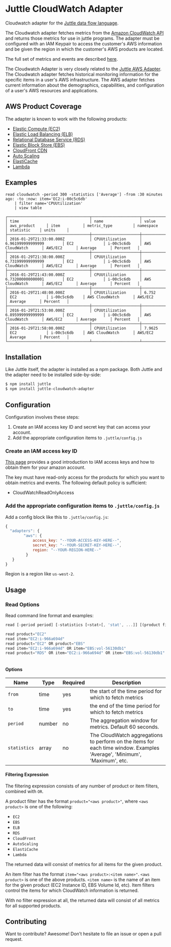 # Juttle CloudWatch Adapter

Cloudwatch adapter for the [Juttle data flow
language](https://github.com/juttle/juttle).

The Cloudwatch adapter fetches metrics from the [Amazon CloudWatch API](https://aws.amazon.com/cloudwatch/) and returns those metrics for use in juttle programs. The adapter must be configured with an IAM Keypair to access the customer's AWS information and be given the region in which the customer's AWS products are located.

The full set of metrics and events are described [here](./docs/cloudwatch_adapter_metrics_events.md).

The Cloudwatch Adapter is very closely related to the [Juttle AWS Adapter](https://github.com/juttle/juttle-cloudwatch-adapter). The Cloudwatch adapter fetches historical monitoring information for the specific items in a user's AWS infrastructure. The AWS adapter fetches current information about the demographics, capabilities, and configuration of a user's AWS resources and applications.

## AWS Product Coverage

The adapter is known to work with the following products:

- [Elastic Compute (EC2)](http://docs.aws.amazon.com/AWSEC2/latest/UserGuide/monitoring_ec2.html)
- [Elastic Load Balancing (ELB)](http://docs.aws.amazon.com/ElasticLoadBalancing/latest/DeveloperGuide/elb-cloudwatch-metrics.html)
- [Relational Database Service (RDS)](http://docs.aws.amazon.com/AmazonRDS/latest/UserGuide/USER_Monitoring.html)
- [Elastic Block Store (EBS)](http://docs.aws.amazon.com/AWSEC2/latest/UserGuide/monitoring-volume-status.html)
- [CloudFront CDN](http://docs.aws.amazon.com/AmazonCloudFront/latest/DeveloperGuide/monitoring-using-cloudwatch.html)
- [Auto Scaling](http://docs.aws.amazon.com/AutoScaling/latest/DeveloperGuide/as-instance-monitoring.html)
- [ElastiCache](http://docs.aws.amazon.com/AmazonElastiCache/latest/UserGuide/CacheMetrics.html)
- [Lambda](http://docs.aws.amazon.com/lambda/latest/dg/monitoring-functions.html)

## Examples

```
read cloudwatch -period 300 -statistics ['Average'] -from :30 minutes ago: -to :now: item='EC2:i-00c5c6db'
    | filter name='CPUUtilization'
    | view table

┌────────────────────────────────────┬─────────────────────┬──────────────────────────┬─────────────────┬───────────────┬─────────────────────┬──────────────┬──────────────┬───────────┐
│ time                               │ name                │ value                    │ aws_product     │ item          │ metric_type         │ namespace    │ statistic    │ units     │
├────────────────────────────────────┼─────────────────────┼──────────────────────────┼─────────────────┼───────────────┼─────────────────────┼──────────────┼──────────────┼───────────┤
│ 2016-01-29T21:33:00.000Z           │ CPUUtilization      │ 6.961999999999999        │ EC2             │ i-00c5c6db    │ AWS CloudWatch      │ AWS/EC2      │ Average      │ Percent   │
├────────────────────────────────────┼─────────────────────┼──────────────────────────┼─────────────────┼───────────────┼─────────────────────┼──────────────┼──────────────┼───────────┤
│ 2016-01-29T21:38:00.000Z           │ CPUUtilization      │ 6.731999999999999        │ EC2             │ i-00c5c6db    │ AWS CloudWatch      │ AWS/EC2      │ Average      │ Percent   │
├────────────────────────────────────┼─────────────────────┼──────────────────────────┼─────────────────┼───────────────┼─────────────────────┼──────────────┼──────────────┼───────────┤
│ 2016-01-29T21:43:00.000Z           │ CPUUtilization      │ 6.732000000000001        │ EC2             │ i-00c5c6db    │ AWS CloudWatch      │ AWS/EC2      │ Average      │ Percent   │
├────────────────────────────────────┼─────────────────────┼──────────────────────────┼─────────────────┼───────────────┼─────────────────────┼──────────────┼──────────────┼───────────┤
│ 2016-01-29T21:48:00.000Z           │ CPUUtilization      │ 6.752                    │ EC2             │ i-00c5c6db    │ AWS CloudWatch      │ AWS/EC2      │ Average      │ Percent   │
├────────────────────────────────────┼─────────────────────┼──────────────────────────┼─────────────────┼───────────────┼─────────────────────┼──────────────┼──────────────┼───────────┤
│ 2016-01-29T21:53:00.000Z           │ CPUUtilization      │ 6.895999999999999        │ EC2             │ i-00c5c6db    │ AWS CloudWatch      │ AWS/EC2      │ Average      │ Percent   │
├────────────────────────────────────┼─────────────────────┼──────────────────────────┼─────────────────┼───────────────┼─────────────────────┼──────────────┼──────────────┼───────────┤
│ 2016-01-29T21:58:00.000Z           │ CPUUtilization      │ 7.9625                   │ EC2             │ i-00c5c6db    │ AWS CloudWatch      │ AWS/EC2      │ Average      │ Percent   │
└────────────────────────────────────┴─────────────────────┴──────────────────────────┴─────────────────┴───────────────┴─────────────────────┴──────────────┴──────────────┴───────────┘
```

## Installation

Like Juttle itself, the adapter is installed as a npm package. Both Juttle and
the adapter need to be installed side-by-side:

```bash
$ npm install juttle
$ npm install juttle-cloudwatch-adapter
```
## Configuration

Configuration involves these steps:

1. Create an IAM access key ID and secret key that can access your account.
2. Add the appropriate configuration items to `.juttle/config.js`

### Create an IAM access key ID

[This page](https://aws.amazon.com/developers/access-keys/) provides a good introduction to IAM access keys and how to obtain them for your amazon account.

The key must have read-only access for the products for which you want to obtain metrics and events. The following default policy is sufficient:

- CloudWatchReadOnlyAccess

### Add the appropriate configuration items to `.juttle/config.js`

Add a config block like this to `.juttle/config.js`:

```Javascript
{
  "adapters": {
        "aws": {
            access_key: "--YOUR-ACCESS-KEY-HERE--",
            secret_key: "--YOUR-SECRET-KEY-HERE--",
            region: "--YOUR-REGION-HERE--"
         }
   }
}
```

Region is a region like `us-west-2`.

## Usage

### Read Options

Read command line format and examples:

```Javascript
read [-period period] [-statistics [<stat>[, 'stat', ...]] [(product filter|item filter) [OR (product filter|item filter)]...]

read product="EC2"                                                        // Return all metrics for all EC2 instances
read item="EC2:i-966a694d"                                                // Return all metrics for the given EC2 instance
read product="EC2" OR product="EBS"                                       // Return all metrics for the set of EC2 instances and EBS volumes
read item="EC2:i-966a694d" OR item="EBS:vol-56130db1"                     // Return all metrics for the given EC2 instance and EBS volume
read product="RDS" OR item="EC2:i-966a694d" OR item="EBS:vol-56130db1"    // Return all metrics for all RDS instances.
                                                                          //    separately, return all metrics for the given EC2/EBS items
```

#### Options

Name             | Type   | Required | Description
-----------------|--------|----------|-------------
`from`           | time   | yes      | the start of the time period for which to fetch metrics
`to`             | time   | yes      | the end of the time period for which to fetch metrics
`period`         | number | no       | The aggregation window for metrics. Default 60 seconds.
`statistics`     | array  | no       | The CloudWatch aggregations to perform on the items for each time window. Examples 'Average', 'Minimum', 'Maximum', etc.

#### Filtering Expression

The filtering expression consists of any number of product or item filters, combined with `OR`.

A product filter has the format `product="<aws product>"`, where `<aws product>` is one of the following:

- `EC2`
- `EBS`
- `ELB`
- `RDS`
- `CloudFront`
- `AutoScaling`
- `ElastiCache`
- `Lambda`

The returned data will consist of metrics for all items for the given product.

An item filter has the format `item="<aws product>:<item name>"`. `<aws product>` is one of the above products. `<item name>` is the name of an item for the given product (EC2 Instance ID, EBS Volume Id, etc). Item filters control the items for which CloudWatch information is returned.

With no filter expression at all, the returned data will consist of all metrics for all supported products.

## Contributing

Want to contribute? Awesome! Don’t hesitate to file an issue or open a pull
request.
